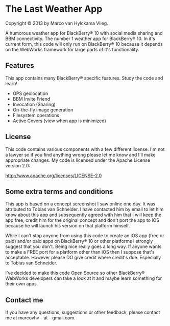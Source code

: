 The Last Weather App
=================

Copyright &copy; 2013 by Marco van Hylckama Vlieg.

A humorous weather app for BlackBerry&reg; 10 with social media sharing and BBM connectivity. The number 1 weather app for BlackBerry&reg; 10. In it's current form, this code will only run on BlackBerry&reg; 10 because it depends on the WebWorks framework for large parts of it's functionality.

## Features

This app contains many BlackBerry&reg; specific features. Study the code and learn!

* GPS geolocation
* BBM Invite Friend
* Invocation (Sharing)
* On-the-fly image generation
* Filesystem operations
* Active Covers (view when app is minimized)

## License

This code contains various components with a few different license. I'm not a lawyer so if you find anything wrong please let me know and I'll make appropriate changes. My code is licensed under the Apache License version 2.0:

http://www.apache.org/licenses/LICENSE-2.0

## Some extra terms and conditions

This app is based on a concept screenshot I saw online one day. It was attributed to Tobias van Schneider. I have contacted him by email to let him know about this app and subsequently agreed with him that I will keep the app free, credit him for the original concept and don't port the app to iOS because he will launch his version on that platform himself.

While I can't stop anyone from using this code to create an iOS app (free or paid) and/or paid apps on BlackBerry&reg; 10 or other platforms I strongly suggest that you don't. Being nice really goes a long way. If anyone wants to make a FREE port for a platform other than iOS then I suppose that's acceptable. However please DO give credit where credit's due. Especially to Tobias van Schneider.

I've decided to make this code Open Source so other BlackBerry&reg; WebWorks developers can take a look at it and maybe learn something for their own apps.

## Contact me

If you have any questions, suggestions or other feedback, please contact me at marcovhv - at - gmail.com.
